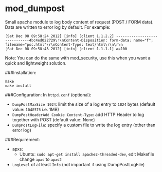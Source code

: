 mod_dumpost
===========

Small apache module to log body content of request (POST / FORM data). Data are written to error log by default. For example:
```
[Sat Dec 08 09:58:24 2012] [info] [client 1.1.2.2] ------------------------------4bc4ed022729\r\nContent-Disposition: form-data; name="f"; filename="poc.html"\r\nContent-Type: text/html\r\n\r\n
[Sat Dec 08 09:58:43 2012] [info] [client 1.1.1.1] a=100
```

Note: You can do the same with mod_security, use this when you want a quick and lightweight solution.

###Installation:
```
make
make install
```

###Configuration:
In `httpd.conf` (optional):
* `DumpPostMaxSize 1024`: limit the size of a log entry to `1024` bytes (default value: `1048576` i.e. 1MB)
* `DumpPostHeaderAdd Cookie Content-Type`:  add HTTP Header to log together with POST (default value: None)
* `DumpPostLogFile`: specify a custom file to write the log entry (other than
error log)

###Requirement:
* apxs:
    * Ubuntu: `sudo apt-get install apache2-threaded-dev`, edit Makefile change
      `apxs` to `apxs2`
* `LogLevel` of at least `Info` (not important if using DumpPostLogFile)
